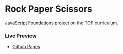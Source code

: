 # Rock Paper Scissors

[JavaScript Foundations project](https://www.theodinproject.com/lessons/foundations-rock-paper-scissors) on the [TOP](https://www.theodinproject.com/) curriculum.

### Live Preview
- [Github Pages](https://mehrab-farhadzadeh.github.io/odin-rock-paper-scissors/)